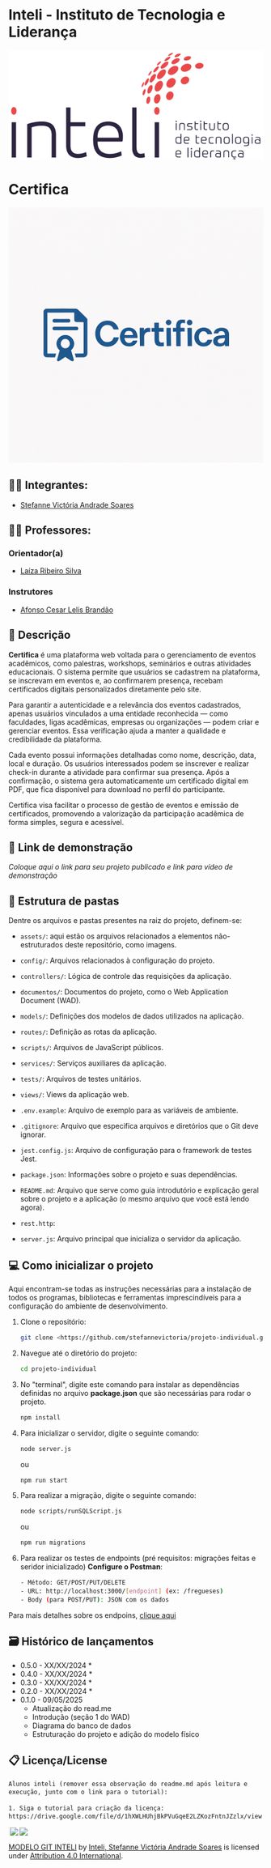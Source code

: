 # Inteli - Instituto de Tecnologia e Liderança 

<p align="center">
<a> <img src="assets\inteli.png" alt="Inteli - Instituto de Tecnologia e Liderança"> </a>
</p>

# Certifica

<p align="center">
<a href= "https://www.inteli.edu.br/"><img src="/assets/certifica.png" alt="Certifica" border="0"></a>
</p>

## :student: Integrantes: 
- <a href="https://www.linkedin.com/in/stefanne-soares-9b31a8256/">Stefanne Victória Andrade Soares</a> 

## :teacher: Professores:
### Orientador(a) 
- <a href="https://www.linkedin.com/in/laizaribeiro/">Laíza Ribeiro Silva</a>
### Instrutores
- <a href="https://www.linkedin.com/in/afonsolelis/">Afonso Cesar Lelis Brandão</a>


## 📝 Descrição

**Certifica** é uma plataforma web voltada para o gerenciamento de eventos acadêmicos, como palestras, workshops, seminários e outras atividades educacionais. O sistema permite que usuários se cadastrem na plataforma, se inscrevam em eventos e, ao confirmarem presença, recebam certificados digitais personalizados diretamente pelo site.

Para garantir a autenticidade e a relevância dos eventos cadastrados, apenas usuários vinculados a uma entidade reconhecida — como faculdades, ligas acadêmicas, empresas ou organizações — podem criar e gerenciar eventos. Essa verificação ajuda a manter a qualidade e credibilidade da plataforma.

Cada evento possui informações detalhadas como nome, descrição, data, local e duração. Os usuários interessados podem se inscrever e realizar check-in durante a atividade para confirmar sua presença. Após a confirmação, o sistema gera automaticamente um certificado digital em PDF, que fica disponível para download no perfil do participante.

Certifica visa facilitar o processo de gestão de eventos e emissão de certificados, promovendo a valorização da participação acadêmica de forma simples, segura e acessível.

## 📝 Link de demonstração

_Coloque aqui o link para seu projeto publicado e link para vídeo de demonstração_

## 📁 Estrutura de pastas

Dentre os arquivos e pastas presentes na raiz do projeto, definem-se:

- `assets/`: aqui estão os arquivos relacionados a elementos não-estruturados deste repositório, como imagens.

- `config/`: Arquivos relacionados à configuração do projeto.

- `controllers/`: Lógica de controle das requisições da aplicação.

- `documentos/`: Documentos do projeto, como o Web Application  Document (WAD).

- `models/`: Definições dos modelos de dados utilizados na aplicação.

- `routes/`: Definição as rotas da aplicação.

- `scripts/`: Arquivos de JavaScript públicos.

- `services/`: Serviços auxiliares da aplicação.

- `tests/`: Arquivos de testes unitários.

- `views/`: Views da aplicação web.

- `.env.example`: Arquivo de exemplo para as variáveis de ambiente.

- `.gitignore`: Arquivo que especifica arquivos e diretórios que o Git deve ignorar.

- `jest.config.js`: Arquivo de configuração para o framework de testes Jest.

- `package.json`: Informações sobre o projeto e suas dependências.

- `README.md`: Arquivo que serve como guia introdutório e explicação geral sobre o projeto e a aplicação (o mesmo arquivo que você está lendo agora).

- `rest.http`: 

- `server.js`: Arquivo principal que inicializa o servidor da aplicação.


## 💻 Como inicializar o projeto

Aqui encontram-se todas as instruções necessárias para a instalação de todos os programas, bibliotecas e ferramentas imprescindíveis para a configuração do ambiente de desenvolvimento.

1. Clone o repositório:
    ```sh
    git clone <https://github.com/stefannevictoria/projeto-individual.git>
    ```
2. Navegue até o diretório do projeto:
    ```sh
    cd projeto-individual
    ```

3. No "terminal", digite este comando para instalar as dependências definidas no arquivo <b>package.json</b> que são necessárias para rodar o projeto.

    ```sh
    npm install
    ```

4. Para inicializar o servidor, digite o seguinte comando: 

    ```sh
    node server.js
    ```

    ou

    ```sh
    npm run start
    ```

5. Para realizar a migração, digite o seguinte comando: 
    ```sh
    node scripts/runSQLScript.js
    ```
    ou 

    ```sh
    npm run migrations
    ```

6. Para realizar os testes de endpoints (pré requisitos: migrações feitas e seridor inicializado)
 **Configure o Postman**:
   ```sh
   - Método: GET/POST/PUT/DELETE
   - URL: http://localhost:3000/[endpoint] (ex: /fregueses)
   - Body (para POST/PUT): JSON com os dados
   ```
  Para mais detalhes sobre os endpoins, [clique aqui](https://github.com/stefannevictoria/projeto-individual/blob/main/documentos/wad.md#c3)

## 🗃 Histórico de lançamentos

* 0.5.0 - XX/XX/2024
    * 
* 0.4.0 - XX/XX/2024
    * 
* 0.3.0 - XX/XX/2024
    * 
* 0.2.0 - XX/XX/2024
    * 
* 0.1.0 - 09/05/2025
    * Atualização do read.me
    * Introdução (seção 1 do WAD)
    * Diagrama do banco de dados
    * Estruturação do projeto e adição do modelo físico

## 📋 Licença/License
```
Alunos inteli (remover essa observação do readme.md após leitura e execução, junto com o link para o tutorial):

1. Siga o tutorial para criação da licença: https://drive.google.com/file/d/1hXWLHUhjBkPVuGqeE2LZKozFntnJZzlx/view
```

<img style="height:22px!important;margin-left:3px;vertical-align:text-bottom;" src="https://mirrors.creativecommons.org/presskit/icons/cc.svg?ref=chooser-v1"><img style="height:22px!important;margin-left:3px;vertical-align:text-bottom;" src="https://mirrors.creativecommons.org/presskit/icons/by.svg?ref=chooser-v1"><p xmlns:cc="http://creativecommons.org/ns#" xmlns:dct="http://purl.org/dc/terms/"><a property="dct:title" rel="cc:attributionURL" href="https://github.com/Intelihub/Template_M2/">MODELO GIT INTELI</a> by <a rel="cc:attributionURL dct:creator" property="cc:attributionName" href="https://www.yggbrasil.com.br/vr">Inteli, Stefanne Victória Andrade Soares</a> is licensed under <a href="http://creativecommons.org/licenses/by/4.0/?ref=chooser-v1" target="_blank" rel="license noopener noreferrer" style="display:inline-block;">Attribution 4.0 International</a>.</p>
